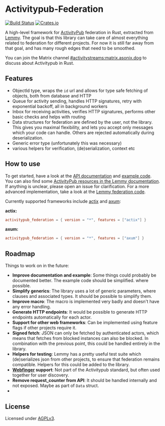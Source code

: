 Activitypub-Federation
===
[![Build Status](https://drone.join-lemmy.org/api/badges/LemmyNet/activitypub-federation-rust/status.svg)](https://drone.join-lemmy.org/LemmyNet/activitypub-federation-rust)
[![Crates.io](https://img.shields.io/crates/v/activitypub-federation.svg)](https://crates.io/crates/activitypub-federation)

A high-level framework for [ActivityPub](https://www.w3.org/TR/activitypub/) federation in Rust, extracted from [Lemmy](https://join-lemmy.org/). The goal is that this library can take care of almost everything related to federation for different projects. For now it is still far away from that goal, and has many rough edges that need to be smoothed.

You can join the Matrix channel [#activitystreams:matrix.asonix.dog](https://matrix.to/#/%23activitystreams:matrix.asonix.dog?via=matrix.asonix.dog) to discuss about Activitypub in Rust.

## Features

- ObjectId type, wraps the `id` url and allows for type safe fetching of objects, both from database and HTTP
- Queue for activity sending, handles HTTP signatures, retry with exponential backoff, all in background workers
- Inbox for receiving activities, verifies HTTP signatures, performs other basic checks and helps with routing
- Data structures for federation are defined by the user, not the library. This gives you maximal flexibility, and lets you accept only messages which your code can handle. Others are rejected automatically during deserialization.
- Generic error type (unfortunately this was necessary)
- various helpers for verification, (de)serialization, context etc

## How to use


To get started, have a look at the [API documentation](https://docs.rs/activitypub_federation/0.2.0/activitypub_federation/)
and [example code](https://github.com/LemmyNet/lemmy/tree/main/example/). You can also find some [ActivityPub resources in the Lemmy documentation](https://join-lemmy.org/docs/en/contributing/resources.html#activitypub-resources).
If anything is unclear, please open an issue for clarification. For a more advanced implementation,
take a look at the [Lemmy federation code](https://github.com/LemmyNet/lemmy/tree/main/crates/apub).

Currently supported frameworks include [actix](https://actix.rs/) and [axum](https://github.com/tokio-rs/axum):

**actix:**

```toml
activitypub_federation = { version = "*", features = ["actix"] }
```

**axum:**

```toml
activitypub_federation = { version = "*", features = ["axum"] }
```

## Roadmap

Things to work on in the future:
- **Improve documentation and example**: Some things could probably be documented better. The example code should be simplified. where possible.
- **Simplify generics**: The library uses a lot of generic parameters, where clauses and associated types. It should be possible to simplify them.
- **Improve macro**: The macro is implemented very badly and doesn't have any error handling.
- **Generate HTTP endpoints**: It would be possible to generate HTTP endpoints automatically for each actor.
- **Support for other web frameworks**: Can be implemented using feature flags if other projects require it.
- **Signed fetch**: JSON can only be fetched by authenticated actors, which means that fetches from blocked instances can also be blocked. In combination with the previous point, this could be handled entirely in the library.
- **Helpers for testing**: Lemmy has a pretty useful test suite which (de)serializes json from other projects, to ensure that federation remains compatible. Helpers for this could be added to the library.
- **[Webfinger](https://datatracker.ietf.org/doc/html/rfc7033) support**: Not part of the Activitypub standard, but often used together for user discovery.
- **Remove request_counter from API**: It should be handled internally and not exposed. Maybe as part of `Data` struct.
- 
## License

Licensed under [AGPLv3](LICENSE).
